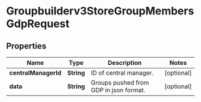

# Groupbuilderv3StoreGroupMembersGdpRequest


## Properties

| Name | Type | Description | Notes |
|------------ | ------------- | ------------- | -------------|
|**centralManagerId** | **String** | ID of central manager. |  [optional] |
|**data** | **String** | Groups pushed from GDP in json format. |  [optional] |



